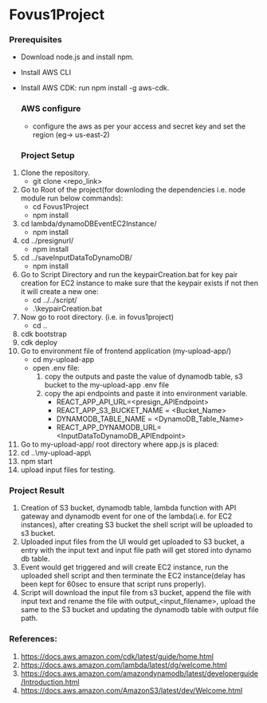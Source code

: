 # Fovus1Project

### Prerequisites
- Download node.js and install npm.
- Install AWS CLI
- Install AWS CDK: run npm install -g aws-cdk.

  ### AWS configure
  - configure the aws as per your access and secret key and set the region (eg-> us-east-2)

  ### Project Setup
1. Clone the repository. 
   - git clone <repo_link>
2. Go to Root of the project(for downloding the dependencies i.e. node module run below commands):
   - cd Fovus1Project
	- npm install
3. cd lambda/dynamoDBEventEC2Instance/
	- npm install
4. cd ../presignurl/
	- npm install
5. cd ../saveInputDataToDynamoDB/
	- npm install
6. Go to Script Directory and run the keypairCreation.bat  for key pair creation for EC2 instance to make sure that the keypair exists if not then it will create a new one:
   - cd ../../script/
   - .\keypairCreation.bat
8. Now go to root directory. (i.e. in fovus1project)
   - cd ..
9. cdk bootstrap
10. cdk deploy
11. Go to environment file of frontend application (my-upload-app/)
   	- cd my-upload-app 
   	- open .env file:
  		 1. copy the outputs and paste the value of dynamodb table, s3 bucket to the my-upload-app .env file
   	 	 2. copy the api endpoints and paste it into environment variable.
   			- REACT_APP_API_URL=<presign_APIEndpoint>
   			- REACT_APP_S3_BUCKET_NAME = <Bucket_Name>
   			- DYNAMODB_TABLE_NAME = <DynamoDB_Table_Name>
  			- REACT_APP_DYNAMODB_URL= <InputDataToDynamoDB_APIEndpoint>
12. Go to my-upload-app/ root directory where app.js is placed:
   1. cd ..\my-upload-app\
   2. npm start
13. upload input files for testing.

### Project Result
1. Creation of S3 bucket, dynamodb table, lambda function with API gateway and dynamodb event for one of the lambda(i.e. for EC2 instances), after creating S3 bucket the shell script will be uploaded to s3 bucket.
2. Uploaded input files from the UI would get uploaded to S3 bucket, a entry with the input text and input file path will get stored into dynamo db table.
3. Event would get triggered and will create EC2 instance, run the uploaded shell script and then terminate the EC2 instance(delay has been kept for 60sec to ensure that script runs properly).
4. Script will download the input file from s3 bucket, append the file with input text and rename the file with output_<input_filename>, upload the same to the S3 bucket and updating the dynamodb table with output file path.


### References:
1. https://docs.aws.amazon.com/cdk/latest/guide/home.html
2. https://docs.aws.amazon.com/lambda/latest/dg/welcome.html
3. https://docs.aws.amazon.com/amazondynamodb/latest/developerguide/Introduction.html
4. https://docs.aws.amazon.com/AmazonS3/latest/dev/Welcome.html
